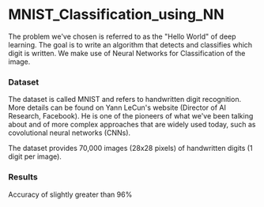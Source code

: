 # MNIST_Classification_using_NN
The problem we've chosen is referred to as the "Hello World" of deep learning. The goal is to write an algorithm that detects and classifies which digit is written.
We make use of Neural Networks for Classification of the image.

### Dataset
The dataset is called MNIST and refers to handwritten digit recognition. More details can be found on Yann LeCun's website (Director of AI Research, Facebook). He is one of the pioneers of what we've been talking about and of more complex approaches that are widely used today, such as covolutional neural networks (CNNs).

The dataset provides 70,000 images (28x28 pixels) of handwritten digits (1 digit per image).

### Results
Accuracy of slightly greater than 96%
